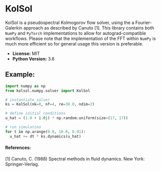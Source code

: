 # KolSol

KolSol is a pseudospectral Kolmogorov flow solver, using the a Fourier-Galerkin approach as described by Canuto [1]. This library contains both `NumPy` and `PyTorch` implementations to allow for autograd-compatible workflows. Please note that the implementation of the FFT within `NumPy` is much more efficient so for general usage this version is preferable.

- **License:** MIT
- **Python Version:** 3.6

## **Example:**

```python
import numpy as np
from kolsol.numpy.solver import KolSol

# instantiate solver
ks = KolSol(nk=8, nf=4, re=30.0, ndim=2)

# define initial conditions
u_hat = (1.0 + 1.0j) * np.random.uniform(size=(17, 17))

# run simulation
for t in np.arange(0.0, 10.0, 0.01):
  u_hat += dt * ks.dynamics(u_hat)
```

#### References:
[1] Canuto, C. (1988) Spectral methods in fluid dynamics. New York: Springer-Verlag.

